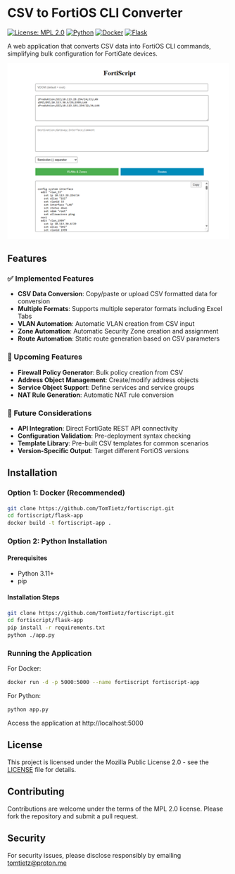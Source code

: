 # CSV to FortiOS CLI Converter

[![License: MPL 2.0](https://img.shields.io/badge/License-MPL%202.0-brightgreen.svg)](https://opensource.org/licenses/MPL-2.0)
[![Python](https://img.shields.io/badge/Python-3.8%2B-blue.svg)](https://www.python.org/)
[![Docker](https://img.shields.io/badge/Docker-ready-blue.svg)](https://www.docker.com/)
[![Flask](https://img.shields.io/badge/Flask-2.0%2B-lightgrey.svg)](https://flask.palletsprojects.com/)

A web application that converts CSV data into FortiOS CLI commands, simplifying bulk configuration for FortiGate devices.

![Example](doc/screenshots/example1.png)

## Features

### ✅ Implemented Features
- **CSV Data Conversion**: Copy/paste or upload CSV formatted data for conversion
- **Multiple Formats**: Supports multiple seperator formats including Excel Tabs
- **VLAN Automation**: Automatic VLAN creation from CSV input
- **Zone Automation**: Automatic Security Zone creation and assignment
- **Route Automation**: Static route generation based on CSV parameters

### 🚧 Upcoming Features
- **Firewall Policy Generator**: Bulk policy creation from CSV
- **Address Object Management**: Create/modify address objects
- **Service Object Support**: Define services and service groups
- **NAT Rule Generation**: Automatic NAT rule conversion

### 🔮 Future Considerations
- **API Integration**: Direct FortiGate REST API connectivity
- **Configuration Validation**: Pre-deployment syntax checking
- **Template Library**: Pre-built CSV templates for common scenarios
- **Version-Specific Output**: Target different FortiOS versions

## Installation

### Option 1: Docker (Recommended)
```bash
git clone https://github.com/TomTietz/fortiscript.git
cd fortiscript/flask-app
docker build -t fortiscript-app .
```

### Option 2: Python Installation
#### Prerequisites
- Python 3.11+
- pip

#### Installation Steps
```bash
git clone https://github.com/TomTietz/fortiscript.git
cd fortiscript/flask-app
pip install -r requirements.txt
python ./app.py
```

### Running the Application
For Docker:
```bash
docker run -d -p 5000:5000 --name fortiscript fortiscript-app
```

For Python:
```bash
python app.py
```

Access the application at http://localhost:5000


## License

This project is licensed under the Mozilla Public License 2.0 - see the [LICENSE](LICENSE) file for details.

## Contributing

Contributions are welcome under the terms of the MPL 2.0 license. Please fork the repository and submit a pull request.

## Security

For security issues, please disclose responsibly by emailing tomtietz@proton.me